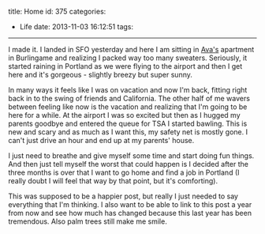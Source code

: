 title: Home
id: 375
categories:
  - Life
date: 2013-11-03 16:12:51
tags:
---

I made it. I landed in SFO yesterday and here I am sitting in [Ava's](http://avagoestohackbright.blogspot.com) apartment in Burlingame and realizing I packed way too many sweaters. Seriously, it started raining in Portland as we were flying to the airport and then I get here and it's gorgeous - slightly breezy but super sunny.

In many ways it feels like I was on vacation and now I'm back, fitting right back in to the swing of friends and California. The other half of me wavers between feeling like now is the vacation and realizing that I'm going to be here for a while. At the airport I was so excited but then as I hugged my parents goodbye and entered the queue for TSA I started bawling. This is new and scary and as much as I want this, my safety net is mostly gone. I can't just drive an hour and end up at my parents' house.

I just need to breathe and give myself some time and start doing fun things. And then just tell myself the worst that could happen is I decided after the three months is over that I want to go home and find a job in Portland (I really doubt I will feel that way by that point, but it's comforting).

This was supposed to be a happier post, but really I just needed to say everything that I'm thinking. I also want to be able to link to this post a year from now and see how much has changed because this last year has been tremendous. Also palm trees still make me smile.